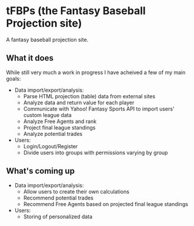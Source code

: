 # tFBPs (the Fantasy Baseball Projection site)
A fantasy baseball projection site.

## What it does
While still very much a work in progress I have acheived a few of my main goals:
* Data import/export/analysis:
    * Parse HTML projection (table) data from external sites
    * Analyze data and return value for each player
    * Communicate with Yahoo! Fantasy Sports API to import users' custom league data
    * Analyze Free Agents and rank
    * Project final league standings
    * Analyze potential trades
* Users:
    * Login/Logout/Register
    * Divide users into groups with permissions varying by group

## What's coming up
* Data import/export/analysis:
    * Allow users to create their own calculations
    * Recommend potential trades
    * Recommend Free Agents based on projected final league standings
* Users:
    * Storing of personalized data
